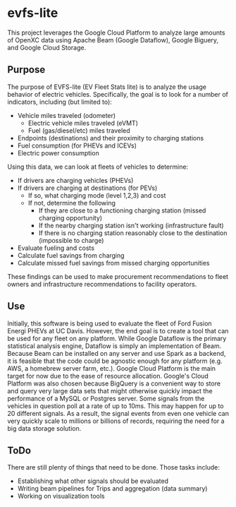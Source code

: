 # evfs-lite
This project leverages the Google Cloud Platform to analyze large amounts of OpenXC data using Apache Beam (Google Dataflow),
Google Biguery, and Google Cloud Storage.

## Purpose
The purpose of EVFS-lite (EV Fleet Stats lite) is to analyze the usage behavior of electric vehicles.
Specifically, the goal is to look for a number of indicators, including (but limited to):

* Vehicle miles traveled (odometer)
  * Electric vehicle miles traveled (eVMT)
  * Fuel (gas/diesel/etc) miles traveled
* Endpoints (destinations) and their proximity to charging stations
* Fuel consumption (for PHEVs and ICEVs)
* Electric power consumption

Using this data, we can look at fleets of vehicles to determine:

* If drivers are charging vehicles (PHEVs)
* If drivers are charging at destinations (for PEVs)
  * If so, what charging mode (level 1,2,3) and cost
  * If not, determine the following
    * If they are close to a functioning charging station (missed charging opportunity)
    * If the nearby charging station isn't working (infrastructure fault)
    * If there is no charging station reasonably close to the destination (impossible to charge)
* Evaluate fueling and costs
* Calculate fuel savings from charging
* Calculate missed fuel savings from missed charging opportunities

These findings can be used to make procurement recommendations to fleet owners and infrastructure recommendations to facility operators.

## Use
Initially, this software is being used to evaluate the fleet of Ford Fusion Energi PHEVs at UC Davis.
However, the end goal is to create a tool that can be used for any fleet on any platform.
While Google Dataflow is the primary statistical analysis engine, Dataflow is simply an implementation of Beam.
Because Beam can be installed on any server and use Spark as a backend,
it is feasible that the code could be agnostic enough for any platform (e.g. AWS, a homebrew server farm, etc.).
Google Cloud Platform is the main target for now due to the ease of resource allocation.
Google's Cloud Platform was also chosen because BigQuery is a convenient way to store and query very large data sets that might otherwise quickly impact the performance of a MySQL or Postgres server.
Some signals from the vehicles in question poll at a rate of up to 10ms. This may happen for up to 20 different signals.
As a result, the signal events from even one vehicle can very quickly scale to millions or billions of records, requiring the need for a big data storage solution.

## ToDo
There are still plenty of things that need to be done. Those tasks include:
* Establishing what other signals should be evaluated
* Writing beam pipelines for Trips and aggregation (data summary)
* Working on visualization tools
